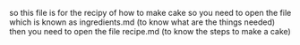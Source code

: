 so this file is for the recipy of how to make cake
so you need to open the file which is known as ingredients.md (to know what are the things needed)
then you need to open the file recipe.md (to know the steps to make a cake)